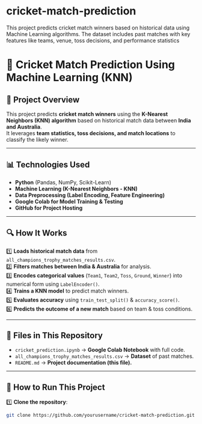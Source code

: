 # cricket-match-prediction
This project predicts cricket match winners based on historical data using Machine Learning algorithms. The dataset includes past matches with key features like teams, venue, toss decisions, and performance statistics


# 🏏 Cricket Match Prediction Using Machine Learning (KNN)

## 📌 Project Overview  
This project predicts **cricket match winners** using the **K-Nearest Neighbors (KNN) algorithm** based on historical match data between **India and Australia**.  
It leverages **team statistics, toss decisions, and match locations** to classify the likely winner.

---

## **📊 Technologies Used**  
- **Python** (Pandas, NumPy, Scikit-Learn)  
- **Machine Learning (K-Nearest Neighbors - KNN)**  
- **Data Preprocessing (Label Encoding, Feature Engineering)**  
- **Google Colab for Model Training & Testing**  
- **GitHub for Project Hosting**  

---

## **🔍 How It Works**  
1️⃣ **Loads historical match data** from `all_champions_trophy_matches_results.csv`.  
2️⃣ **Filters matches between India & Australia** for analysis.  
3️⃣ **Encodes categorical values** (`Team1`, `Team2`, `Toss`, `Ground`, `Winner`) into numerical form using `LabelEncoder()`.  
4️⃣ **Trains a KNN model** to predict match winners.  
5️⃣ **Evaluates accuracy** using `train_test_split()` & `accuracy_score()`.  
6️⃣ **Predicts the outcome of a new match** based on team & toss conditions.  

---

## **📂 Files in This Repository**  
- `cricket_prediction.ipynb` → **Google Colab Notebook** with full code.  
- `all_champions_trophy_matches_results.csv` → **Dataset** of past matches.  
- `README.md` → **Project documentation (this file).**  

---

## **🚀 How to Run This Project**  
1️⃣ **Clone the repository**:  
   ```bash
   git clone https://github.com/yourusername/cricket-match-prediction.git
